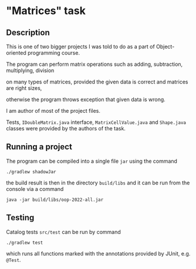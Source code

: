 # "Matrices" task

## Description

This is one of two bigger projects I was told to do as a part of Object-oriented programming course.

The program can perform matrix operations such as adding, subtraction, multiplying, division

on many types of matrices, provided the given data is correct and matrices are right sizes,

otherwise the program throws exception that given data is wrong.

I am author of most of the project files. 

Tests, `IDoubleMatrix.java` interface, `MatrixCellValue.java` and `Shape.java` classes were provided by the authors of the task.

## Running a project

The program can be compiled into a single file `jar` using the command
```shell
./gradlew shadowJar
```
the build result is then in the directory `build/libs` and it can be run from the console via a command
```shell
java -jar build/libs/oop-2022-all.jar
```
## Testing

Catalog tests `src/test` can be run by command
```shell
./gradlew test
```
which runs all functions marked with the annotations provided
by JUnit, e.g. `@Test`.
